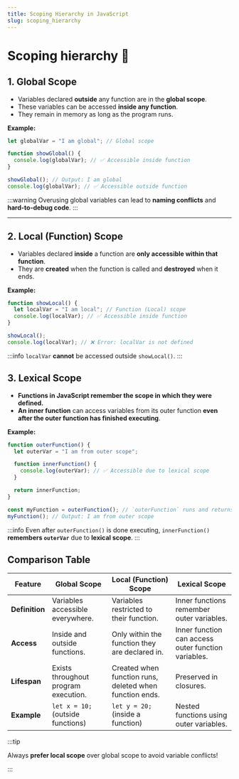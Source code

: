 ```yaml
---
title: Scoping Hierarchy in JavaScript
slug: scoping_hierarchy
---
```


# Scoping hierarchy 👀

## 1. Global Scope

- Variables declared **outside** any function are in the **global scope**.
- These variables can be accessed **inside any function**.
- They remain in memory as long as the program runs.

**Example:**

```javascript
let globalVar = "I am global"; // Global scope

function showGlobal() {
  console.log(globalVar); // ✅ Accessible inside function
}

showGlobal(); // Output: I am global
console.log(globalVar); // ✅ Accessible outside function
```

:::warning Overusing global variables can lead to **naming conflicts** and **hard-to-debug code**.
:::

---

## 2. Local (Function) Scope

- Variables declared **inside** a function are **only accessible within that function**.
- They are **created** when the function is called and **destroyed** when it ends.

**Example:**

```javascript
function showLocal() {
  let localVar = "I am local"; // Function (Local) scope
  console.log(localVar); // ✅ Accessible inside function
}

showLocal();
console.log(localVar); // ❌ Error: localVar is not defined
```

:::info `localVar` **cannot** be accessed outside `showLocal()`.
:::

## 3. Lexical Scope

- **Functions in JavaScript remember the scope in which they were defined.**
- **An inner function** can access variables from its outer function **even after the outer function has finished executing**.

**Example:**

```javascript
function outerFunction() {
  let outerVar = "I am from outer scope";

  function innerFunction() {
    console.log(outerVar); // ✅ Accessible due to lexical scope
  }

  return innerFunction;
}

const myFunction = outerFunction(); // `outerFunction` runs and returns `innerFunction`
myFunction(); // Output: I am from outer scope
```

:::info Even after `outerFunction()` is done executing, `innerFunction()` **remembers `outerVar`** due to **lexical scope**.
:::

## Comparison Table

| Feature        | Global Scope                         | Local (Function) Scope                                  | Lexical Scope                                       |
| -------------- | ------------------------------------ | ------------------------------------------------------- | --------------------------------------------------- |
| **Definition** | Variables accessible everywhere.     | Variables restricted to their function.                 | Inner functions remember outer variables.           |
| **Access**     | Inside and outside functions.        | Only within the function they are declared in.          | Inner function can access outer function variables. |
| **Lifespan**   | Exists throughout program execution. | Created when function runs, deleted when function ends. | Preserved in closures.                              |
| **Example**    | `let x = 10;` (outside functions)    | `let y = 20;` (inside a function)                       | Nested functions using outer variables.             |

:::tip

Always **prefer local scope** over global scope to avoid variable conflicts!

:::
